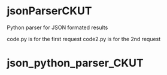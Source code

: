 # jsonParserCKUT
Python parser for JSON formated results

code.py is for the first request
code2.py is for the 2nd request


# json_python_parser_CKUT
